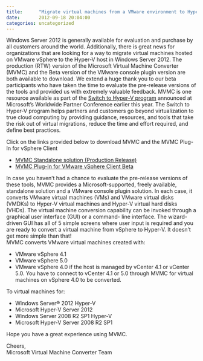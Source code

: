 ```yaml
---
title:      "Migrate virtual machines from a VMware environment to Hyper-V in Windows Server 2012 using a free, simple, standalone tool"
date:       2012-09-18 20:04:00
categories: uncategorized
---
```

Windows Server 2012 is generally available for evaluation and purchase by all customers around the world. Additionally, there is great news for organizations that are looking for a way to migrate virtual machines hosted on VMware vSphere to the Hyper-V host in Windows Server 2012. The production (RTW) version of the Microsoft Virtual Machine Converter (MVMC) and the Beta version of the VMware console plugin version are both available to download. We extend a huge thank you to our beta participants who have taken the time to evaluate the pre-release versions of the tools and provided us with extremely valuable feedback. MVMC is one resource available as part of the [Switch to Hyper-V program](http://blogs.technet.com/b/server-cloud/archive/2012/07/16/go-beyond-virtualization-with-the-quot-switch-to-hyper-v-quot-program.aspx) announced at Microsoft’s Worldwide Partner Conference earlier this year. The Switch to Hyper-V program helps partners and customers go beyond virtualization to true cloud computing by providing guidance, resources, and tools that take the risk out of virtual migrations, reduce the time and effort required, and define best practices.  
  
Click on the links provided below to download MVMC and the MVMC Plug-In for vSphere Client 

  * [MVMC Standalone solution (Production Release)](http://go.microsoft.com/fwlink/?LinkID=247805)
  * [MVMC Plug-In for VMware vSphere Client Beta](https://connect.microsoft.com/site14/InvitationUse.aspx?ProgramID=7594&InvitationID=MVMC-PK9Q-BR47)

In case you haven’t had a chance to evaluate the pre-release versions of these tools, MVMC provides a Microsoft-supported, freely available, standalone solution and a VMware console plugin solution. In each case, it converts VMware virtual machines (VMs) and VMware virtual disks (VMDKs) to Hyper-V virtual machines and Hyper-V virtual hard disks (VHDs). The virtual machine conversion capability can be invoked through a graphical user interface (GUI) or a command- line interface. The wizard-driven GUI has all of 5 simple screens where user input is required and you are ready to convert a virtual machine from vSphere to Hyper-V. It doesn’t get more simple than that!   
MVMC converts VMware virtual machines created with: 

  * VMware vSphere 4.1
  * VMware vSphere 5.0
  * VMware vSphere 4.0 if the host is managed by vCenter 4.1 or vCenter 5.0. You have to connect to vCenter 4.1 or 5.0 through MVMC for virtual machines on vSphere 4.0 to be converted.

  
To virtual machines for: 

  * Windows Server® 2012 Hyper-V
  * Microsoft Hyper-V Server 2012
  * Windows Server 2008 R2 SP1 Hyper-V
  * Microsoft Hyper-V Server 2008 R2 SP1

Hope you have a great experience using MVMC. 

  
Cheers,  
Microsoft Virtual Machine Converter Team 

